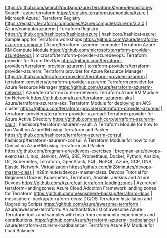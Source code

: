 https://github.com/search?p=3&q=azure+terraform&type=Repositories | Search · azure terraform
https://registry.terraform.io/modules/Azure | Microsoft Azure | Terraform Registry
https://registry.terraform.io/modules/Azure/compute/azurerm/3.2.0 | Azure/compute/azurerm | Terraform Registry
https://github.com/hashicorp/hashicat-azure | hashicorp/hashicat-azure: Sample app for Terraform workshops
https://github.com/Azure/terraform-azurerm-compute | Azure/terraform-azurerm-compute: Terraform Azure RM Compute Module
https://github.com/microsoft/terraform-provider-azuredevops | microsoft/terraform-provider-azuredevops: Terraform provider for Azure DevOps
https://github.com/terraform-providers/terraform-provider-azurerm | terraform-providers/terraform-provider-azurerm: Terraform provider for Azure Resource Manager
https://github.com/terraform-providers/terraform-provider-azurerm | terraform-providers/terraform-provider-azurerm: Terraform provider for Azure Resource Manager
https://github.com/Azure/terraform-azurerm-network | Azure/terraform-azurerm-network: Terraform Azure RM Module for Network
https://github.com/Azure/terraform-azurerm-aks | Azure/terraform-azurerm-aks: Terraform Module for deploying an AKS cluster
https://github.com/terraform-providers/terraform-provider-azuread | terraform-providers/terraform-provider-azuread: Terraform provider for Azure Active Directory
https://github.com/hashicorp/terraform-azurerm-vault | hashicorp/terraform-azurerm-vault: A Terraform Module for how to run Vault on AzureRM using Terraform and Packer
https://github.com/hashicorp/terraform-azurerm-consul | hashicorp/terraform-azurerm-consul: A Terraform Module for how to run Consul on AzureRM using Terraform and Packer
https://github.com/bregman-arie/devops-exercises | bregman-arie/devops-exercises: Linux, Jenkins, AWS, SRE, Prometheus, Docker, Python, Ansible, Git, Kubernetes, Terraform, OpenStack, SQL, NoSQL, Azure, GCP, DNS, Elastic, Network, Virtualization
https://github.com/in28minutes/devops-master-class | in28minutes/devops-master-class: Devops Tutorial for Beginners Docker, Kubernetes, Terraform, Ansible, Jenkins and Azure Devops
https://github.com/Azure/caf-terraform-landingzones | Azure/caf-terraform-landingzones: Azure Cloud Adoption Framework landing zones for Terraform
https://github.com/mesosphere-backup/terraform-dcos | mesosphere-backup/terraform-dcos: DC/OS Terraform Installation and Upgrading Scripts
https://github.com/Azure/awesome-terraform | Azure/awesome-terraform: An authoritative list of awesome Azure Terraform tools and samples with help from community experiments and contributions.
https://github.com/Azure/terraform-azurerm-loadbalancer | Azure/terraform-azurerm-loadbalancer: Terraform Azure RM Module for Load Balancer
